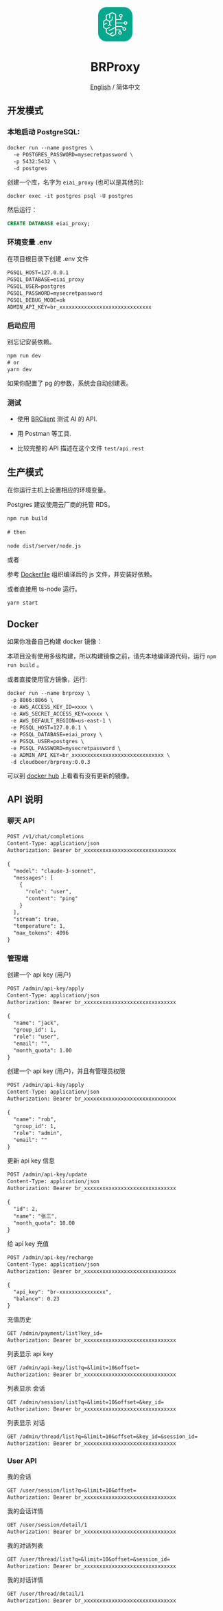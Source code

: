 <div align="center">
<img src="./src/public/img/bedrock_32.svg" alt="icon"/>

<h1 align="center">BRProxy</h1>

[English](./README.md) / 简体中文


</div>


## 开发模式

### 本地启动 PostgreSQL:

```shell
docker run --name postgres \
  -e POSTGRES_PASSWORD=mysecretpassword \
  -p 5432:5432 \
  -d postgres
```

创建一个库，名字为 `eiai_proxy` (也可以是其他的):

```shell
docker exec -it postgres psql -U postgres
```

然后运行：

```sql
CREATE DATABASE eiai_proxy;
```


### 环境变量 .env 

在项目根目录下创建 .env 文件

```env
PGSQL_HOST=127.0.0.1
PGSQL_DATABASE=eiai_proxy
PGSQL_USER=postgres
PGSQL_PASSWORD=mysecretpassword
PGSQL_DEBUG_MODE=ok
ADMIN_API_KEY=br_xxxxxxxxxxxxxxxxxxxxxxxxxxxxxx
```


### 启动应用

别忘记安装依赖。

```shell
npm run dev
# or
yarn dev
```

如果你配置了 pg 的参数，系统会自动创建表。

### 测试

- 使用 [BRClient](https://github.com/DamonDeng/BRClient) 测试 AI 的 API.

- 用 Postman 等工具. 

- 比较完整的 API 描述在这个文件 `test/api.rest`

## 生产模式

在你运行主机上设置相应的环境变量。

Postgres 建议使用云厂商的托管 RDS。

```shell
npm run build 

# then

node dist/server/node.js
```

或者

参考 [Dockerfile](./Dockerfile) 组织编译后的 js 文件，并安装好依赖。

或者直接用 ts-node 运行。

```shell
yarn start
```


## Docker

如果你准备自己构建 docker 镜像：

本项目没有使用多级构建，所以构建镜像之前，请先本地编译源代码，运行  `npm run build` 。

或者直接使用官方镜像，运行:

```shell
docker run --name brproxy \
 -p 8866:8866 \
 -e AWS_ACCESS_KEY_ID=xxxx \
 -e AWS_SECRET_ACCESS_KEY=xxxxx \
 -e AWS_DEFAULT_REGION=us-east-1 \
 -e PGSQL_HOST=127.0.0.1 \
 -e PGSQL_DATABASE=eiai_proxy \
 -e PGSQL_USER=postgres \
 -e PGSQL_PASSWORD=mysecretpassword \
 -e ADMIN_API_KEY=br_xxxxxxxxxxxxxxxxxxxxxxxxxxxxxx \
 -d cloudbeer/brproxy:0.0.3
```

可以到 [docker hub](https://hub.docker.com/r/cloudbeer/brproxy/tags) 上看看有没有更新的镜像。


## API 说明

### 聊天 API

```text
POST /v1/chat/completions
Content-Type: application/json
Authorization: Bearer br_xxxxxxxxxxxxxxxxxxxxxxxxxxxxxx

{
  "model": "claude-3-sonnet",
  "messages": [
    {
      "role": "user",
      "content": "ping"
    }
  ],
  "stream": true,
  "temperature": 1,
  "max_tokens": 4096
}
```

### 管理端

创建一个 api key (用户)

```text
POST /admin/api-key/apply
Content-Type: application/json
Authorization: Bearer br_xxxxxxxxxxxxxxxxxxxxxxxxxxxxxx

{
  "name": "jack",
  "group_id": 1,
  "role": "user",
  "email": "",
  "month_quota": 1.00
}
```

创建一个 api key (用户)，并且有管理员权限

```text
POST /admin/api-key/apply
Content-Type: application/json
Authorization: Bearer br_xxxxxxxxxxxxxxxxxxxxxxxxxxxxxx

{
  "name": "rob",
  "group_id": 1,
  "role": "admin",
  "email": ""
}
```

更新 api key 信息

```text
POST /admin/api-key/update
Content-Type: application/json
Authorization: Bearer br_xxxxxxxxxxxxxxxxxxxxxxxxxxxxxx

{
  "id": 2,
  "name": "张三",
  "month_quota": 10.00
}
```


给 api key 充值

```text
POST /admin/api-key/recharge
Content-Type: application/json
Authorization: Bearer br_xxxxxxxxxxxxxxxxxxxxxxxxxxxxxx

{
  "api_key": "br-xxxxxxxxxxxxxxx",
  "balance": 0.23
}
```

充值历史

```
GET /admin/payment/list?key_id=
Authorization: Bearer br_xxxxxxxxxxxxxxxxxxxxxxxxxxxxxx

```

列表显示 api key

```text
GET /admin/api-key/list?q=&limit=10&offset=
Authorization: Bearer br_xxxxxxxxxxxxxxxxxxxxxxxxxxxxxx
```

列表显示 会话

```text
GET /admin/session/list?q=&limit=10&offset=&key_id=
Authorization: Bearer br_xxxxxxxxxxxxxxxxxxxxxxxxxxxxxx
```

列表显示 对话

```text
GET /admin/thread/list?q=&limit=10&offset=&key_id=&session_id=
Authorization: Bearer br_xxxxxxxxxxxxxxxxxxxxxxxxxxxxxx
```

### User API

我的会话

```text
GET /user/session/list?q=&limit=10&offset=
Authorization: Bearer br_xxxxxxxxxxxxxxxxxxxxxxxxxxxxxx
```

我的会话详情

```text
GET /user/session/detail/1
Authorization: Bearer br_xxxxxxxxxxxxxxxxxxxxxxxxxxxxxx
```


我的对话列表

```text
GET /user/thread/list?q=&limit=10&offset=&session_id=
Authorization: Bearer br_xxxxxxxxxxxxxxxxxxxxxxxxxxxxxx
```

我的对话详情

```text
GET /user/thread/detail/1
Authorization: Bearer br_xxxxxxxxxxxxxxxxxxxxxxxxxxxxxx
```
